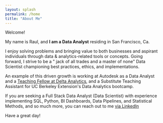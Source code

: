 ```yaml
---
layout: splash
permalink: /home
title: "About Me"
---
```



Welcome!
              
My name is Raul, and **I am a Data Analyst** residing in San Francisco, Ca. 

I enjoy solving problems and bringing value to both businesses and aspirant individuals through data & analytics-related tools or concepts. Going forward, I strive to be a " jack of all trades and a master of none" Data Scientist championing best practices, ethics, and implementations.


An example of this driven growth is working at Autodesk as a Data Analyst and a [Teaching Fellow at Delta Analytics](http://www.deltanalytics.org/teaching-fellows.html),
and a Substitute Teaching Assistant for UC Berkeley Extension's Data Analytics bootcamp.

If you are seeking a Full Stack Data Analyst (Data Scientist) with experience implementing SQL, Python, BI Dashboards, Data Pipelines, and Statistical Methods,
and so much more, you can reach out to me [via LinkedIn](https://www.linkedin.com/in/raulm8)

Have a great day!


